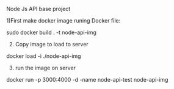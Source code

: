 Node Js API base project

1)First make docker image runing Docker file:

sudo docker build . -t node-api-img

2. Copy image to load to server

docker load -i ./node-api-img

3. run the image on server

docker run -p 3000:4000 -d -name node-api-test node-api-img
